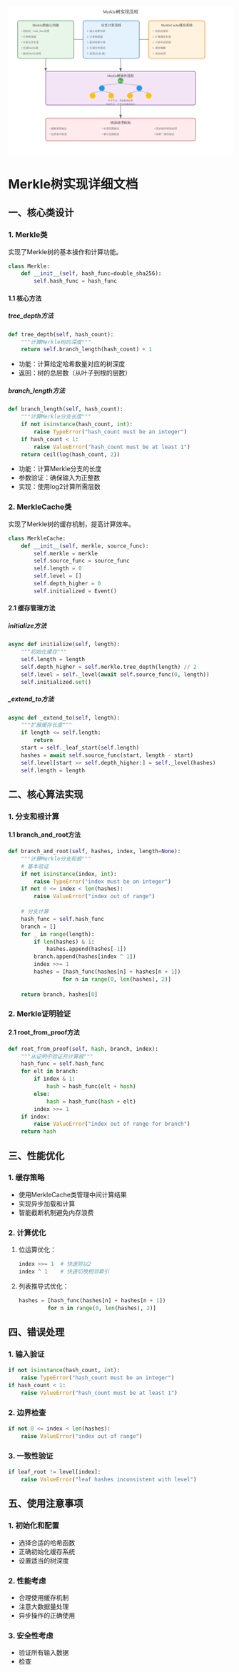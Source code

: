 ![](../img/merkle.png)
# Merkle树实现详细文档

## 一、核心类设计

### 1. Merkle类
实现了Merkle树的基本操作和计算功能。

```python
class Merkle:
    def __init__(self, hash_func=double_sha256):
        self.hash_func = hash_func
```

#### 1.1 核心方法

##### tree_depth方法
```python
def tree_depth(self, hash_count):
    """计算Merkle树的深度"""
    return self.branch_length(hash_count) + 1
```
- 功能：计算给定哈希数量对应的树深度
- 返回：树的总层数（从叶子到根的层数）

##### branch_length方法
```python
def branch_length(self, hash_count):
    """计算Merkle分支长度"""
    if not isinstance(hash_count, int):
        raise TypeError("hash_count must be an integer")
    if hash_count < 1:
        raise ValueError("hash_count must be at least 1")
    return ceil(log(hash_count, 2))
```
- 功能：计算Merkle分支的长度
- 参数验证：确保输入为正整数
- 实现：使用log2计算所需层数

### 2. MerkleCache类
实现了Merkle树的缓存机制，提高计算效率。

```python
class MerkleCache:
    def __init__(self, merkle, source_func):
        self.merkle = merkle
        self.source_func = source_func
        self.length = 0
        self.level = []
        self.depth_higher = 0
        self.initialized = Event()
```

#### 2.1 缓存管理方法

##### initialize方法
```python
async def initialize(self, length):
    """初始化缓存"""
    self.length = length
    self.depth_higher = self.merkle.tree_depth(length) // 2
    self.level = self._level(await self.source_func(0, length))
    self.initialized.set()
```

##### _extend_to方法
```python
async def _extend_to(self, length):
    """扩展缓存长度"""
    if length <= self.length:
        return
    start = self._leaf_start(self.length)
    hashes = await self.source_func(start, length - start)
    self.level[start >> self.depth_higher:] = self._level(hashes)
    self.length = length
```

## 二、核心算法实现

### 1. 分支和根计算

#### 1.1 branch_and_root方法
```python
def branch_and_root(self, hashes, index, length=None):
    """计算Merkle分支和根"""
    # 基本验证
    if not isinstance(index, int):
        raise TypeError("index must be an integer")
    if not 0 <= index < len(hashes):
        raise ValueError("index out of range")
    
    # 分支计算
    hash_func = self.hash_func
    branch = []
    for _ in range(length):
        if len(hashes) & 1:
            hashes.append(hashes[-1])
        branch.append(hashes[index ^ 1])
        index >>= 1
        hashes = [hash_func(hashes[n] + hashes[n + 1]) 
                 for n in range(0, len(hashes), 2)]
    
    return branch, hashes[0]
```

### 2. Merkle证明验证

#### 2.1 root_from_proof方法
```python
def root_from_proof(self, hash, branch, index):
    """从证明中验证并计算根"""
    hash_func = self.hash_func
    for elt in branch:
        if index & 1:
            hash = hash_func(elt + hash)
        else:
            hash = hash_func(hash + elt)
        index >>= 1
    if index:
        raise ValueError("index out of range for branch")
    return hash
```

## 三、性能优化

### 1. 缓存策略
- 使用MerkleCache类管理中间计算结果
- 实现异步加载和计算
- 智能截断机制避免内存浪费

### 2. 计算优化
1. 位运算优化：
   ```python
   index >>= 1  # 快速除以2
   index ^ 1    # 快速切换相邻索引
   ```
2. 列表推导式优化：
   ```python
   hashes = [hash_func(hashes[n] + hashes[n + 1]) 
            for n in range(0, len(hashes), 2)]
   ```

## 四、错误处理

### 1. 输入验证
```python
if not isinstance(hash_count, int):
    raise TypeError("hash_count must be an integer")
if hash_count < 1:
    raise ValueError("hash_count must be at least 1")
```

### 2. 边界检查
```python
if not 0 <= index < len(hashes):
    raise ValueError("index out of range")
```

### 3. 一致性验证
```python
if leaf_root != level[index]:
    raise ValueError("leaf hashes inconsistent with level")
```

## 五、使用注意事项

### 1. 初始化和配置
- 选择合适的哈希函数
- 正确初始化缓存系统
- 设置适当的树深度

### 2. 性能考虑
- 合理使用缓存机制
- 注意大数据量处理
- 异步操作的正确使用

### 3. 安全性考虑
- 验证所有输入数据
- 检查